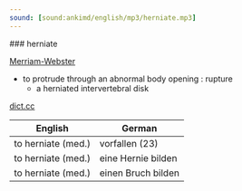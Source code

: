 ```yaml
---
sound: [sound:ankimd/english/mp3/herniate.mp3]
---
```


\### herniate

[Merriam-Webster](https://www.merriam-webster.com/dictionary/herniate)

- to protrude through an abnormal body opening : rupture
    - a herniated intervertebral disk

[dict.cc](https://www.dict.cc/herniate)

| English        | German       |
| -------------- | ------------ |
| to herniate (med.) | vorfallen (23) |
| to herniate (med.) | eine Hernie bilden |
| to herniate (med.) | einen Bruch bilden |
